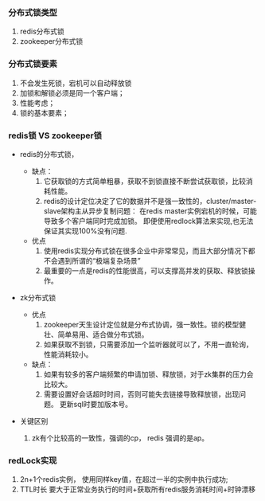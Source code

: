 ### 分布式锁类型
1. redis分布式锁
2. zookeeper分布式锁

### 分布式锁要素
1. 不会发生死锁，宕机可以自动释放锁
2. 加锁和解锁必须是同一个客户端；
3. 性能考虑；
4. 锁的基本要素；

### redis锁 VS zookeeper锁
- redis的分布式锁，
   - 缺点：
      1. 它获取锁的方式简单粗暴，获取不到锁直接不断尝试获取锁，比较消耗性能。
      2. redis的设计定位决定了它的数据并不是强一致性的，cluster/master-slave架构主从异步复制问题：
         在redis master实例宕机的时候，可能导致多个客户端同时完成加锁。
         即便使用redlock算法来实现,也无法保证其实现100%没有问题.
   - 优点
     1. 使用redis实现分布式锁在很多企业中非常常见，而且大部分情况下都不会遇到所谓的“极端复杂场景”
     2. 最重要的一点是redis的性能很高，可以支撑高并发的获取、释放锁操作。

- zk分布式锁
   - 优点
     1. zookeeper天生设计定位就是分布式协调，强一致性。锁的模型健壮、简单易用、适合做分布式锁。
     2. 如果获取不到锁，只需要添加一个监听器就可以了，不用一直轮询，性能消耗较小。
   - 缺点：
     1. 如果有较多的客户端频繁的申请加锁、释放锁，对于zk集群的压力会比较大。
     2. 需要设置好会话超时时间，否则可能失去链接导致释放锁，出现问题。 更新sql时要加版本号。
     
- 关键区别
    1. zk有个比较高的一致性，强调的cp， redis 强调的是ap。


### redLock实现
1. 2n+1个redis实例， 使用同样key值，在超过一半的实例中执行成功;
2. TTL时长 要大于正常业务执行的时间+获取所有redis服务消耗时间+时钟漂移
